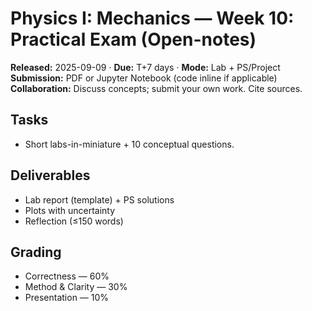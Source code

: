 # Physics I: Mechanics — Week 10: Practical Exam (Open-notes)
**Released:** 2025-09-09 · **Due:** T+7 days · **Mode:** Lab + PS/Project  
**Submission:** PDF or Jupyter Notebook (code inline if applicable)  
**Collaboration:** Discuss concepts; submit your own work. Cite sources.
## Tasks
- Short labs-in-miniature + 10 conceptual questions.
## Deliverables
- Lab report (template) + PS solutions
- Plots with uncertainty
- Reflection (≤150 words)

## Grading
- Correctness — 60%  
- Method & Clarity — 30%  
- Presentation — 10%
